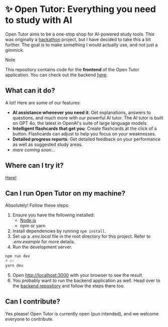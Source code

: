 # ✨ Open Tutor: Everything you need to study with AI
Open Tutor aims to be a one-stop shop for AI-powered study tools. This was originally a [hackathon](https://devpost.com/software/open-tutor-vg7s0u) project, but I have decided to take this a bit further. The goal is to make something I would actually use, and not just a gimmick. 

> [!NOTE]
> This repository contains code for the **frontend** of the Open Tutor application. You can check out the backend [here](https://github.com/kz4killua/open-tutor-backend).

## What can it do? 
A lot! Here are some of our features: 

- **AI assistance whenever you need it**: Get explanations, answers to questions, and much more with our powerful AI tutor. The AI tutor is built on GPT 4o, the latest in OpenAI's suite of large language models.
- **Intelligent flashcards that get you**: Create flashcards at the click of a button. Flashcards can adjust to help you focus on your weaknesses.
- **Detailed progress reports**: Get detailed feedback on your performance as well as suggested study areas.
- *more coming soon...*

## Where can I try it? 
[Here!](https://opentutor.ifeanyiobinelo.com/)

## Can I run Open Tutor on my machine?
Absolutely! Follow these steps:

1. Ensure you have the following installed:
   - [Node.js](https://nodejs.org/en/download/package-manager)
   - npm or yarn
2. Install dependencies by running `npm install`.
3. Set up a *.env.local* file in the root directory for this project. Refer to *.env.example* for more details.
4. Run the development server.  

```bash
npm run dev
# or
yarn dev
```

5. Open [http://localhost:3000](http://localhost:3000) with your browser to see the result.
6. You probably want to run the backend application as well. Head over to the [backend repository](https://github.com/kz4killua/open-tutor-backend) and follow the steps there too. 

## Can I contribute? 
Yes please! Open Tutor is currently open (pun intended), and we welcome everyone to contribute.
